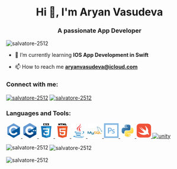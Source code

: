 <h1 align="center">Hi 👋, I'm Aryan Vasudeva</h1>
<h3 align="center">A passionate App Developer</h3>

<p align="left"> <img src="https://komarev.com/ghpvc/?username=salvatore-2512&label=Profile%20views&color=0e75b6&style=flat" alt="salvatore-2512" /> </p>

- 🌱 I’m currently learning **IOS App Development in Swift**

- 📫 How to reach me **aryanvasudeva@icloud.com**

<h3 align="left">Connect with me:</h3>
<p align="left">
<a href="https://www.codechef.com/users/salvatore-2512" target="blank"><img align="center" src="https://cdn.jsdelivr.net/npm/simple-icons@3.1.0/icons/codechef.svg" alt="salvatore-2512" height="30" width="40" /></a>
<a href="https://www.leetcode.com/salvatore-2512" target="blank"><img align="center" src="https://raw.githubusercontent.com/rahuldkjain/github-profile-readme-generator/master/src/images/icons/Social/leet-code.svg" alt="salvatore-2512" height="30" width="40" /></a>
</p>

<h3 align="left">Languages and Tools:</h3>
<p align="left"> <a href="https://www.cprogramming.com/" target="_blank" rel="noreferrer"> <img src="https://raw.githubusercontent.com/devicons/devicon/master/icons/c/c-original.svg" alt="c" width="40" height="40"/> </a> <a href="https://www.w3schools.com/cpp/" target="_blank" rel="noreferrer"> <img src="https://raw.githubusercontent.com/devicons/devicon/master/icons/cplusplus/cplusplus-original.svg" alt="cplusplus" width="40" height="40"/> </a> <a href="https://www.w3schools.com/css/" target="_blank" rel="noreferrer"> <img src="https://raw.githubusercontent.com/devicons/devicon/master/icons/css3/css3-original-wordmark.svg" alt="css3" width="40" height="40"/> </a> <a href="https://www.w3.org/html/" target="_blank" rel="noreferrer"> <img src="https://raw.githubusercontent.com/devicons/devicon/master/icons/html5/html5-original-wordmark.svg" alt="html5" width="40" height="40"/> </a> <a href="https://www.java.com" target="_blank" rel="noreferrer"> <img src="https://raw.githubusercontent.com/devicons/devicon/master/icons/java/java-original.svg" alt="java" width="40" height="40"/> </a> <a href="https://www.mysql.com/" target="_blank" rel="noreferrer"> <img src="https://raw.githubusercontent.com/devicons/devicon/master/icons/mysql/mysql-original-wordmark.svg" alt="mysql" width="40" height="40"/> </a> <a href="https://www.photoshop.com/en" target="_blank" rel="noreferrer"> <img src="https://raw.githubusercontent.com/devicons/devicon/master/icons/photoshop/photoshop-line.svg" alt="photoshop" width="40" height="40"/> </a> <a href="https://www.python.org" target="_blank" rel="noreferrer"> <img src="https://raw.githubusercontent.com/devicons/devicon/master/icons/python/python-original.svg" alt="python" width="40" height="40"/> </a> <a href="https://developer.apple.com/swift/" target="_blank" rel="noreferrer"> <img src="https://raw.githubusercontent.com/devicons/devicon/master/icons/swift/swift-original.svg" alt="swift" width="40" height="40"/> </a> <a href="https://unity.com/" target="_blank" rel="noreferrer"> <img src="https://www.vectorlogo.zone/logos/unity3d/unity3d-icon.svg" alt="unity" width="40" height="40"/> </a> </p>

<p><img align="left" src="https://github-readme-stats.vercel.app/api/top-langs?username=salvatore-2512&show_icons=true&locale=en&layout=compact" alt="salvatore-2512" /></p>

<p>&nbsp;<img align="center" src="https://github-readme-stats.vercel.app/api?username=salvatore-2512&show_icons=true&locale=en" alt="salvatore-2512" /></p>

<p><img align="center" src="https://github-readme-streak-stats.herokuapp.com/?user=salvatore-2512&" alt="salvatore-2512" /></p>
